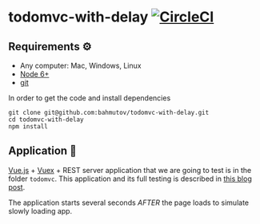 # todomvc-with-delay [![CircleCI][ci-badge]][ci-url]

## Requirements ⚙️

- Any computer: Mac, Windows, Linux
- [Node 6+](https://nodejs.org/)
- [git](https://git-scm.com)

In order to get the code and install dependencies

```shell
git clone git@github.com:bahmutov/todomvc-with-delay.git
cd todomvc-with-delay
npm install
```

## Application 💾

[Vue.js](https://vuejs.org/) + [Vuex](https://vuex.vuejs.org/) + REST server application that we are going to test is in the folder `todomvc`. This application and its full testing is described in [this blog post](https://www.cypress.io/blog/2017/11/28/testing-vue-web-application-with-vuex-data-store-and-rest-backend/).

The application starts several seconds _AFTER_ the page loads to simulate slowly loading app.

[ci-badge]: https://circleci.com/gh/bahmutov/todomvc-with-delay.svg?style=svg
[ci-url]: https://circleci.com/gh/bahmutov/todomvc-with-delay
